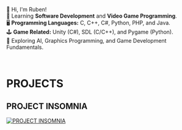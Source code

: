 👋 Hi, I'm Ruben! <br>
🧠 Learning **Software Development** and **Video Game Programming**. <br>
🖥️ **Programming Languages:** C, C++, C#, Python, PHP, and Java. <br>
🕹️ **Game Related:** Unity (C#), SDL (C/C++), and Pygame (Python). <br>
🧭 Exploring AI, Graphics Programming, and Game Development Fundamentals. <br>

<br>

# PROJECTS

## PROJECT INSOMNIA
[![PROJECT INSOMNIA](https://img.youtube.com/vi/MPlypltx4Mg/0.jpg)](https://www.youtube.com/playlist?list=PLidDB4IqqyBtvfbA1Y0748SR8-0CcNqQ3)
